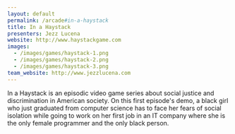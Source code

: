 ```yaml
---
layout: default
permalink: /arcade#in-a-haystack
title: In a Haystack
presenters: Jezz Lucena
website: http://www.haystackgame.com
images:
  - /images/games/haystack-1.png
  - /images/games/haystack-2.png
  - /images/games/haystack-3.png
team_website: http://www.jezzlucena.com
---
```

 In a Haystack is an episodic video game series about social justice and discrimination in American society. On this first episode's demo, a black girl who just graduated from computer science has to face her fears of social isolation while going to work on her first job in an IT company where she is the only female programmer and the only black person.
